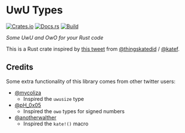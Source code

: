 # UwU Types
[![Crates.io](https://img.shields.io/crates/v/uwu-types)](https://crates.io/crates/uwu-types) 
[![Docs.rs](https://docs.rs/uwu-types/badge.svg)](https://docs.rs/uwu-types) 
[![Build](https://github.com/Ewpratten/uwu-types/actions/workflows/build.yml/badge.svg)](https://github.com/Ewpratten/uwu-types/actions/workflows/build.yml)

*Some UwU and OwO for your Rust code*

This is a Rust crate inspired by [this tweet](https://twitter.com/thingskatedid/status/1404610732348477441) from [@thingskatedid](https://twitter.com/thingskatedid) / [@katef](https://github.com/katef).

## Credits

Some extra functionality of this library comes from other twitter users:

- [@mycoliza](https://twitter.com/mycoliza)
  - Inspired the `uwusize` type
- [@pH_0x05](https://twitter.com/pH_0x05)
  - Inspired the `owo` types for signed numbers
- [@anotherwalther](https://twitter.com/anotherwalther)
  - Inspired the `kate!()` macro